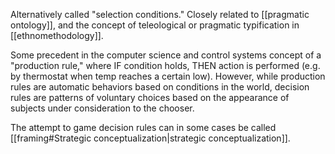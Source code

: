 Alternatively called "selection conditions." Closely related to [[pragmatic ontology]], and the concept of teleological or pragmatic typification in [[ethnomethodology]]. 

Some precedent in the computer science and control systems concept of a "production rule," where IF condition holds, THEN action is performed (e.g. by thermostat when temp reaches a certain low). However, while production rules are automatic behaviors based on conditions in the world, decision rules are patterns of voluntary choices based on the appearance of subjects under consideration to the chooser.

The attempt to game decision rules can in some cases be called [[framing#Strategic conceptualization|strategic conceptualization]].